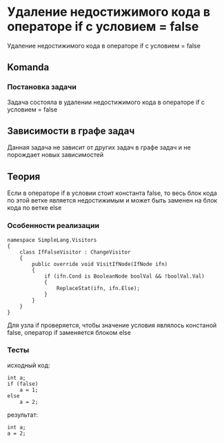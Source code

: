 ﻿# Удаление недостижимого кода в операторе if с условием = false

Удаление недостижимого кода в операторе if с условием = false


## Komanda

### Постановка задачи

Задача состояла в удалении недостижимого кода в операторе if с условием = false

## Зависимости в графе задач

Данная задача не зависит от других задач в графе задач и не порождает новых зависимостей

## Теория

Если в операторе if в условии стоит константа false, то весь блок кода по этой ветке является недостижимым и может быть заменен на блок кода по ветке else

### Особенности реализации
    namespace SimpleLang.Visitors
    {
        class IfFalseVisitor : ChangeVisitor
        {
            public override void VisitIfNode(IfNode ifn)
            {
                if (ifn.Cond is BooleanNode boolVal && !boolVal.Val)
                {
                    ReplaceStat(ifn, ifn.Else);
                }
            }
        }
    }

Для узла if проверяется, чтобы значение условия являлось констаной false, оператор if заменяется блоком else

### Тесты

исходный код:

	int a;
	if (false)
		a = 1;
	else
		a = 2;

результат:

    int a;
    a = 2;